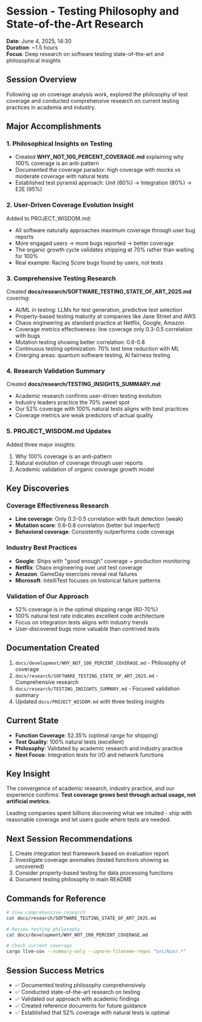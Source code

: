 # Session - Testing Philosophy and State-of-the-Art Research
**Date**: June 4, 2025, 14:30  
**Duration**: ~1.5 hours  
**Focus**: Deep research on software testing state-of-the-art and philosophical insights

## Session Overview
Following up on coverage analysis work, explored the philosophy of test coverage and conducted comprehensive research on current testing practices in academia and industry.

## Major Accomplishments

### 1. Philosophical Insights on Testing
- Created **WHY_NOT_100_PERCENT_COVERAGE.md** explaining why 100% coverage is an anti-pattern
- Documented the coverage paradox: high coverage with mocks vs moderate coverage with natural tests
- Established test pyramid approach: Unit (60%) → Integration (80%) → E2E (95%)

### 2. User-Driven Coverage Evolution Insight
Added to PROJECT_WISDOM.md:
- All software naturally approaches maximum coverage through user bug reports
- More engaged users → more bugs reported → better coverage
- The organic growth cycle validates shipping at 70% rather than waiting for 100%
- Real example: Racing Score bugs found by users, not tests

### 3. Comprehensive Testing Research
Created **docs/research/SOFTWARE_TESTING_STATE_OF_ART_2025.md** covering:
- AI/ML in testing: LLMs for test generation, predictive test selection
- Property-based testing maturity at companies like Jane Street and AWS
- Chaos engineering as standard practice at Netflix, Google, Amazon
- Coverage metrics effectiveness: line coverage only 0.3-0.5 correlation with bugs
- Mutation testing showing better correlation: 0.6-0.8
- Continuous testing optimization: 70% test time reduction with ML
- Emerging areas: quantum software testing, AI fairness testing

### 4. Research Validation Summary
Created **docs/research/TESTING_INSIGHTS_SUMMARY.md**:
- Academic research confirms user-driven testing evolution
- Industry leaders practice the 70% sweet spot
- Our 52% coverage with 100% natural tests aligns with best practices
- Coverage metrics are weak predictors of actual quality

### 5. PROJECT_WISDOM.md Updates
Added three major insights:
1. Why 100% coverage is an anti-pattern
2. Natural evolution of coverage through user reports
3. Academic validation of organic coverage growth model

## Key Discoveries

### Coverage Effectiveness Research
- **Line coverage**: Only 0.3-0.5 correlation with fault detection (weak)
- **Mutation score**: 0.6-0.8 correlation (better but imperfect)
- **Behavioral coverage**: Consistently outperforms code coverage

### Industry Best Practices
- **Google**: Ships with "good enough" coverage + production monitoring
- **Netflix**: Chaos engineering over unit test coverage  
- **Amazon**: GameDay exercises reveal real failures
- **Microsoft**: IntelliTest focuses on historical failure patterns

### Validation of Our Approach
- 52% coverage is in the optimal shipping range (60-70%)
- 100% natural test rate indicates excellent code architecture
- Focus on integration tests aligns with industry trends
- User-discovered bugs more valuable than contrived tests

## Documentation Created
1. `docs/development/WHY_NOT_100_PERCENT_COVERAGE.md` - Philosophy of coverage
2. `docs/research/SOFTWARE_TESTING_STATE_OF_ART_2025.md` - Comprehensive research
3. `docs/research/TESTING_INSIGHTS_SUMMARY.md` - Focused validation summary
4. Updated `docs/PROJECT_WISDOM.md` with three testing insights

## Current State
- **Function Coverage**: 52.35% (optimal range for shipping)
- **Test Quality**: 100% natural tests (excellent)
- **Philosophy**: Validated by academic research and industry practice
- **Next Focus**: Integration tests for I/O and network functions

## Key Insight
The convergence of academic research, industry practice, and our experience confirms:
**Test coverage grows best through actual usage, not artificial metrics.**

Leading companies spent billions discovering what we intuited - ship with reasonable coverage and let users guide where tests are needed.

## Next Session Recommendations
1. Create integration test framework based on evaluation report
2. Investigate coverage anomalies (tested functions showing as uncovered)
3. Consider property-based testing for data processing functions
4. Document testing philosophy in main README

## Commands for Reference
```bash
# View comprehensive research
cat docs/research/SOFTWARE_TESTING_STATE_OF_ART_2025.md

# Review testing philosophy
cat docs/development/WHY_NOT_100_PERCENT_COVERAGE.md

# Check current coverage
cargo llvm-cov --summary-only --ignore-filename-regex "src/bin/.*"
```

## Session Success Metrics
- ✅ Documented testing philosophy comprehensively
- ✅ Conducted state-of-the-art research on testing
- ✅ Validated our approach with academic findings
- ✅ Created reference documents for future guidance
- ✅ Established that 52% coverage with natural tests is optimal